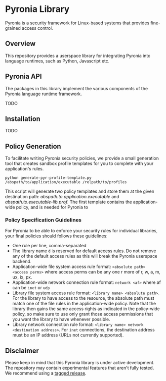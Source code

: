 # Pyronia Library

Pyronia is a security framework for Linux-based systems that provides fine-grained access control.

## Overview

This repository provides a userspace library for integrating Pyronia into
language runtimes, such as Python, Javascript etc.

## Pyronia API

The packages in this library implement the various components of the Pyronia language runtime
framework.

TODO

## Installation

TODO

## Policy Generation

To facilitate writing Pyronia security policies, we provide a small generation tool that
creates sandbox profile templates for you to complete with your application's rules.

```
python generate-pyr-profile-template.py /abspath/to/application/executable /relpath/to/profiles
```

This script will generate two policy templates and store them at the given destination path:
_abspath.to.application.executable_ and _abspath.to.executable-lib.prof_. The first template
contains the application-wide policy, and is needed for Pyronia to

### Policy Specification Guidelines

For Pyronia to be able to enforce your security rules for individual libraries, your final
policies should follows these guidelines:

* One rule per line, comma-separated
* The library name `d` is reserved for default access rules. Do not remove any of the default access rules as this will break the Pyronia userspace backend.
* Application-wide file system access rule format: `<absolute path> <access perms>` where access
perms can be any one r more of r, w, a, m, ux, ix, px.
* Application-wide network connection rule format: `network <af>` where af can be `inet` or `udp`
* Library file system access rule format: `<library name> <absolute path>`. For the library to
have access to the resource, the absolute path must match one of the file rules in the
application-wide policy. Note that the library then gains the same access rights as indicated in
the policy-wide policy, so make sure to use only grant those access permissions that you want
the library to have whenever possible.
* Library network connection rule format: `<library name> network <destination address>`. For `inet` connections, the destination address must be an IP address (URLs not currently supported).

## Disclaimer

Please keep in mind that this Pyronia library is under active development.
The repository may contain experimental features that aren't fully tested.
We recommend using a [tagged release](https://github.com/masomel/libpyronia/releases).
